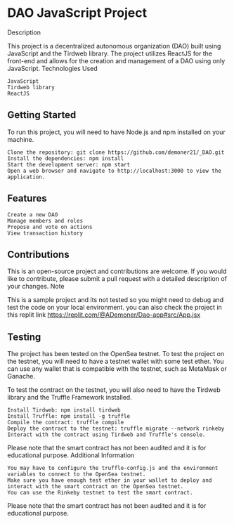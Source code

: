 # DAO JavaScript Project
Description

This project is a decentralized autonomous organization (DAO) built using JavaScript and the Tirdweb library. The project utilizes ReactJS for the front-end and allows for the creation and management of a DAO using only JavaScript.
Technologies Used

    JavaScript
    Tirdweb library
    ReactJS

## Getting Started

To run this project, you will need to have Node.js and npm installed on your machine.

    Clone the repository: git clone https://github.com/demoner21/_DAO.git
    Install the dependencies: npm install
    Start the development server: npm start
    Open a web browser and navigate to http://localhost:3000 to view the application.

## Features

    Create a new DAO
    Manage members and roles
    Propose and vote on actions
    View transaction history

## Contributions

This is an open-source project and contributions are welcome. If you would like to contribute, please submit a pull request with a detailed description of your changes.
Note

This is a sample project and its not tested so you might need to debug and test the code on your local environment.
you can also check the project in this replit link https://replit.com/@ADemoner/Dao-app#src/App.jsx

## Testing

The project has been tested on the OpenSea testnet. To test the project on the testnet, you will need to have a testnet wallet with some test ether. You can use any wallet that is compatible with the testnet, such as MetaMask or Ganache.

To test the contract on the testnet, you will also need to have the Tirdweb library and the Truffle Framework installed.

    Install Tirdweb: npm install tirdweb
    Install Truffle: npm install -g truffle
    Compile the contract: truffle compile
    Deploy the contract to the testnet: truffle migrate --network rinkeby
    Interact with the contract using Tirdweb and Truffle's console.

Please note that the smart contract has not been audited and it is for educational purpose.
Additional Information

    You may have to configure the truffle-config.js and the environment variables to connect to the OpenSea testnet.
    Make sure you have enough test ether in your wallet to deploy and interact with the smart contract on the OpenSea testnet.
    You can use the Rinkeby testnet to test the smart contract.

Please note that the smart contract has not been audited and it is for educational purpose.
